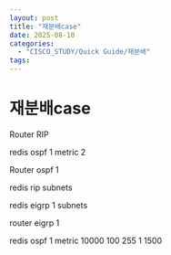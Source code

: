 ```yaml
---
layout: post
title: "재분배case"
date: 2025-08-10
categories:
  - "CISCO_STUDY/Quick Guide/재분배"
tags:
---
```




# 재분배case

Router RIP

redis ospf 1 metric 2

Router ospf 1

redis rip subnets

redis eigrp 1 subnets

router eigrp 1

redis ospf 1 metric 10000 100 255 1 1500
